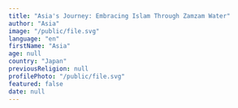 ```yaml
---
title: "Asia's Journey: Embracing Islam Through Zamzam Water"
author: "Asia"
image: "/public/file.svg"
language: "en"
firstName: "Asia"
age: null
country: "Japan"
previousReligion: null
profilePhoto: "/public/file.svg"
featured: false
date: null
---
```


